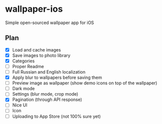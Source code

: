 # wallpaper-ios
Simple open-sourced wallpaper app for iOS

## Plan
- [X] Load and cache images
- [X] Save images to photo library
- [X] Categories
- [ ] Proper Readme
- [ ] Full Russian and English localization
- [X] Apply blur to wallpapers before saving them
- [ ] Preview image as wallpaper (show demo icons on top of the wallpaper)
- [ ] Dark mode
- [ ] Settings (blur mode, crop mode)
- [X] Pagination (through API response)
- [ ] Nice UI
- [ ] Icon
- [ ] Uploading to App Store (not 100% sure yet)
